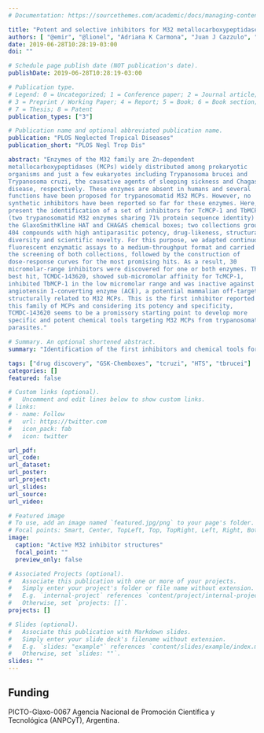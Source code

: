 ```yaml
---
# Documentation: https://sourcethemes.com/academic/docs/managing-content/

title: "Potent and selective inhibitors for M32 metallocarboxypeptidases identified from high-throughput screening of anti-kinetoplastid chemical boxes"
authors: [ "@emir", "@lionel", "Adriana K Carmona", "Juan J Cazzulo", "@fernan", "Vanina E Alvarez", "Gabriela T Niemirowicz"]
date: 2019-06-28T10:28:19-03:00
doi: ""

# Schedule page publish date (NOT publication's date).
publishDate: 2019-06-28T10:28:19-03:00

# Publication type.
# Legend: 0 = Uncategorized; 1 = Conference paper; 2 = Journal article;
# 3 = Preprint / Working Paper; 4 = Report; 5 = Book; 6 = Book section;
# 7 = Thesis; 8 = Patent
publication_types: ["3"]

# Publication name and optional abbreviated publication name.
publication: "PLOS Neglected Tropical Diseases"
publication_short: "PLOS Negl Trop Dis"

abstract: "Enzymes of the M32 family are Zn-dependent
metallocarboxypeptidases (MCPs) widely distributed among prokaryotic
organisms and just a few eukaryotes including Trypanosoma brucei and
Trypanosoma cruzi, the causative agents of sleeping sickness and Chagas
disease, respectively. These enzymes are absent in humans and several
functions have been proposed for trypanosomatid M32 MCPs. However, no
synthetic inhibitors have been reported so far for these enzymes. Here, we
present the identification of a set of inhibitors for TcMCP-1 and TbMCP-1
(two trypanosomatid M32 enzymes sharing 71% protein sequence identity) from
the GlaxoSmithKline HAT and CHAGAS chemical boxes; two collections grouping
404 compounds with high antiparasitic potency, drug-likeness, structural
diversity and scientific novelty. For this purpose, we adapted continuous
fluorescent enzymatic assays to a medium-throughput format and carried out
the screening of both collections, followed by the construction of
dose-response curves for the most promising hits. As a result, 30
micromolar-range inhibitors were discovered for one or both enzymes. The
best hit, TCMDC-143620, showed sub-micromolar affinity for TcMCP-1,
inhibited TbMCP-1 in the low micromolar range and was inactive against
angiotensin I-converting enzyme (ACE), a potential mammalian off-target
structurally related to M32 MCPs. This is the first inhibitor reported for
this family of MCPs and considering its potency and specificity,
TCMDC-143620 seems to be a promissory starting point to develop more
specific and potent chemical tools targeting M32 MCPs from trypanosomatid
parasites."

# Summary. An optional shortened abstract.
summary: "Identification of the first inhibitors and chemical tools for the M32 family of carboxypeptidases"

tags: ["drug discovery", "GSK-Chemboxes", "tcruzi", "HTS", "tbrucei"]
categories: []
featured: false

# Custom links (optional).
#   Uncomment and edit lines below to show custom links.
# links:
# - name: Follow
#   url: https://twitter.com
#   icon_pack: fab
#   icon: twitter

url_pdf:
url_code:
url_dataset:
url_poster:
url_project:
url_slides:
url_source:
url_video:

# Featured image
# To use, add an image named `featured.jpg/png` to your page's folder. 
# Focal points: Smart, Center, TopLeft, Top, TopRight, Left, Right, BottomLeft, Bottom, BottomRight.
image:
  caption: "Active M32 inhibitor structures"
  focal_point: ""
  preview_only: false

# Associated Projects (optional).
#   Associate this publication with one or more of your projects.
#   Simply enter your project's folder or file name without extension.
#   E.g. `internal-project` references `content/project/internal-project/index.md`.
#   Otherwise, set `projects: []`.
projects: []

# Slides (optional).
#   Associate this publication with Markdown slides.
#   Simply enter your slide deck's filename without extension.
#   E.g. `slides: "example"` references `content/slides/example/index.md`.
#   Otherwise, set `slides: ""`.
slides: ""
---
```


## Funding

PICTO-Glaxo-0067 Agencia Nacional de Promoción Científica y Tecnológica
(ANPCyT), Argentina. 
